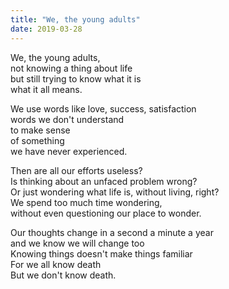 ```yaml
---
title: "We, the young adults"
date: 2019-03-28
---
```


We, the young adults,  
not knowing a thing about life  
but still trying to know what it is  
what it all means.

We use words like love, success, satisfaction  
words we don't understand  
to make sense  
of something  
we have never experienced.

Then are all our efforts useless?  
Is thinking about an unfaced problem wrong?  
Or just wondering what life is, without living, right?  
We spend too much time wondering,  
without even questioning our place to wonder.

Our thoughts change in a second a minute a year  
and we know we will change too  
Knowing things doesn't make things familiar  
For we all know death  
But we don't know death.
